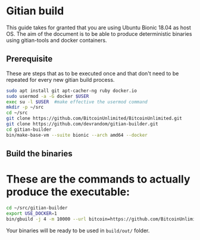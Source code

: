 Gitian build
============

This guide takes for granted that you are using Ubuntu Bionic 18.04 as host OS. The aim of the document is to be able to produce deterministic binaries using gitian-tools and docker containers.

Prerequisite
-------------

These are steps that as to be executed once and that don't need to be repeated for every new gitian build process.

```bash
sudo apt install git apt-cacher-ng ruby docker.io
sudo usermod -a -G docker $USER
exec su -l $USER  #make effective the usermod command
mkdir -p ~/src
cd ~/src
git clone https://github.com/BitcoinUnlimited/BitcoinUnlimited.git
git clone https://github.com/devrandom/gitian-builder.git
cd gitian-builder
bin/make-base-vm --suite bionic --arch amd64 --docker
```

Build the binaries
------------------

These are the commands to actually produce the executable:
=======

```bash
cd ~/src/gitian-builder
export USE_DOCKER=1
bin/gbuild -j 4 -m 10000 --url bitcoin=https://github.com/BitcoinUnlimited/BitcoinUnlimited.git --commit bitcoin=dev ../BitcoinUnlimited/contrib/gitian-descriptors/gitian-linux.yml
```

Your binaries will be ready to be used in `build/out/` folder.

